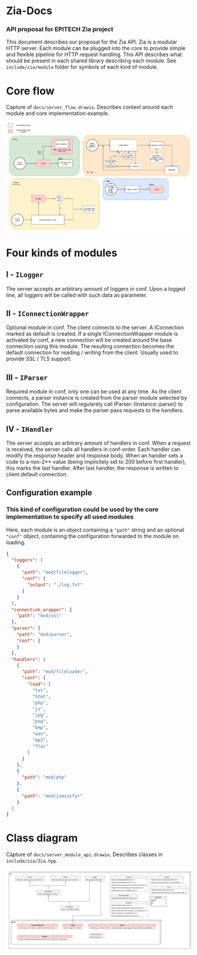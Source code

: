 # Zia-Docs
### API proposal for EPITECH Zia project

This document describes our proposal for the Zia API.
Zia is a modular HTTP server. Each module can be plugged into the core to provide simple and flexible pipeline for HTTP request handling.
This API describes what should be present in each shared library describing each module. See `include/zia/module` folder for symbols of each kind of module.

# Core flow

Capture of `docs/server_flow.drawio`. Describes context around each module and core implementation example.

![Core flow](https://github.com/Sangliers-Feroces/Zia-Docs/blob/master/docs/server_flow.png)

# Four kinds of modules

## I - `ILogger`
The server accepts an arbitrary amount of loggers in conf.
Upon a logged line, all loggers will be
called with such data as parameter.

## II - `IConnectionWrapper`
Optional module in conf.
The client connects to the server. A IConnection marked as default is created. If a single
IConnectionWrapper module is activated by conf, a new connection will be created around the base
connection using this module. The resulting connection becomes the default connection for
reading / writing from the client. Usually used to provide SSL / TLS support.

## III - `IParser`
Required module in conf, only one can be used at any time.
As the client connects, a parser instance is created from the parser module selected by configuration.
The server will regularely call IParser::IInstance::parse() to parse available bytes and make the parser
pass requests to the handlers.

## IV - `IHandler`
The server accepts an arbitrary amount of handlers in conf.
When a request is received, the server calls all handlers in conf-order.
Each handler can modify the response header and response body. When an handler
sets a code to a non-2** value (being implicitely set to 200 before first handler), this marks the last handler.
After last handler, the response is written to client default connection.

## Configuration example
### This kind of configuration could be used by the core implementation to specify all used modules

Here, each module is an object containing a `"path"` string and an optional `"conf"` object, containing the configuration forwarded to the module on loading.

```json
{
  "loggers": [
    {
      "path": "mod/filelogger",
      "conf": {
        "output": "./log.txt"
      }
    }
  ],
  "connection_wrapper": {
    "path": "mod/ssl"
  },
  "parser": {
    "path": "mod/parser",
    "conf": {
    }
  },
  "handlers": [
    {
      "path": "mod/fileloader",
      "conf": {
        "load": [
          "txt",
          "html",
          "php",
          "js",
          "jpg",
          "png",
          "bmp",
          "wav",
          "mp3",
          "flac"
        ]
      }
    },
    {
      "path": "mod/php"
    },
    {
      "path": "mod/jsminifyr"
    }
  ]
}
```

# Class diagram

Capture of `docs/server_module_api.drawio`. Describes classes in `include/zia/Zia.hpp`.

![Class diagram](https://github.com/Sangliers-Feroces/Zia-Docs/blob/master/docs/server_module_api.png)

